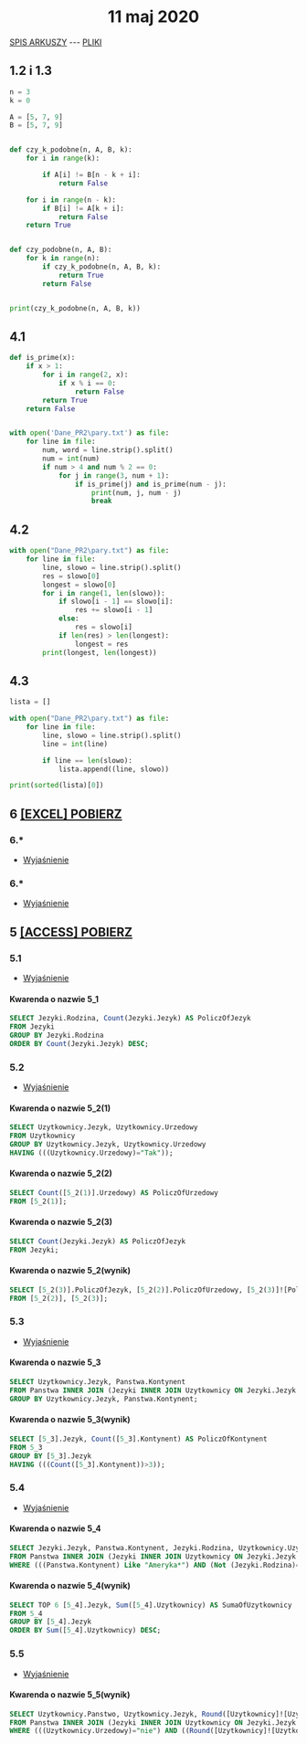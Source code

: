 <h1 align="center">11 maj 2020</h1>
 
[SPIS ARKUSZY](https://github.com/wernexnrs123/MATURA-INFORMATYKA/blob/master/dzialy/zadania_arkusze.md) --- [PLIKI](https://github.com/wernexnrs/MATURA-INFORMATYKA/tree/master/dzialy/zadania_arkusze/2020_maj)

## 1.2 i 1.3

```py
n = 3
k = 0

A = [5, 7, 9]
B = [5, 7, 9]


def czy_k_podobne(n, A, B, k):
    for i in range(k):

        if A[i] != B[n - k + i]:
            return False

    for i in range(n - k):
        if B[i] != A[k + i]:
            return False
    return True


def czy_podobne(n, A, B):
    for k in range(n):
        if czy_k_podobne(n, A, B, k):
            return True
        return False


print(czy_k_podobne(n, A, B, k))
```

## 4.1

```py
def is_prime(x):
    if x > 1:
        for i in range(2, x):
            if x % i == 0:
                return False
        return True
    return False


with open('Dane_PR2\pary.txt') as file:
    for line in file:
        num, word = line.strip().split()
        num = int(num)
        if num > 4 and num % 2 == 0:
            for j in range(3, num + 1):
                if is_prime(j) and is_prime(num - j):
                    print(num, j, num - j)
                    break
```

## 4.2

```py
with open("Dane_PR2\pary.txt") as file:
    for line in file:
        line, slowo = line.strip().split()
        res = slowo[0]
        longest = slowo[0]
        for i in range(1, len(slowo)):
            if slowo[i - 1] == slowo[i]:
                res += slowo[i - 1]
            else:
                res = slowo[i]
            if len(res) > len(longest):
                longest = res
        print(longest, len(longest))
```

## 4.3

```py
lista = []

with open("Dane_PR2\pary.txt") as file:
    for line in file:
        line, slowo = line.strip().split()
        line = int(line)

        if line == len(slowo):
            lista.append((line, slowo))

print(sorted(lista)[0])
```

## 6 [[EXCEL] POBIERZ](https://github.com/wernexnrs/MATURA-INFORMATYKA/blob/master/dzialy/zadania_arkusze/2020_maj/2020_maj_zad.6.xlsx?raw=true)

### 6.*
- [Wyjaśnienie](https://www.youtube.com/watch?v=hmjoEGo8ygk&ab_channel=KonradBuzak)

### 6.*
- [Wyjaśnienie](https://www.youtube.com/watch?v=01JBCwImCJs&ab_channel=TomaszStypu%C5%82a)


## 5 [[ACCESS] POBIERZ](https://github.com/wernexnrs/MATURA-INFORMATYKA/blob/master/dzialy/zadania_arkusze/2020_maj/5.accdb?raw=true)

### 5.1
- [Wyjaśnienie](https://www.youtube.com/watch?v=sz2J-Oqv8WE&ab_channel=paulinapat96)

#### Kwarenda o nazwie 5_1
```sql 
SELECT Jezyki.Rodzina, Count(Jezyki.Jezyk) AS PoliczOfJezyk
FROM Jezyki
GROUP BY Jezyki.Rodzina
ORDER BY Count(Jezyki.Jezyk) DESC;
```

### 5.2
- [Wyjaśnienie](https://www.youtube.com/watch?v=8TdMKctIvXs&list=PLjE1juPSBAT0jo3fbVZP9pzfF4EOROoPR&index=7&ab_channel=paulinapat96)

#### Kwarenda o nazwie 5_2(1)
```sql
SELECT Uzytkownicy.Jezyk, Uzytkownicy.Urzedowy
FROM Uzytkownicy
GROUP BY Uzytkownicy.Jezyk, Uzytkownicy.Urzedowy
HAVING (((Uzytkownicy.Urzedowy)="Tak"));

```

#### Kwarenda o nazwie 5_2(2)
```sql 
SELECT Count([5_2(1)].Urzedowy) AS PoliczOfUrzedowy
FROM [5_2(1)];
```

#### Kwarenda o nazwie 5_2(3)
```sql
SELECT Count(Jezyki.Jezyk) AS PoliczOfJezyk
FROM Jezyki;
```

#### Kwarenda o nazwie 5_2(wynik)
```sql
SELECT [5_2(3)].PoliczOfJezyk, [5_2(2)].PoliczOfUrzedowy, [5_2(3)]![PoliczOfJezyk]-[5_2(2)]![PoliczOfUrzedowy] AS Wynik
FROM [5_2(2)], [5_2(3)];
```

### 5.3
- [Wyjaśnienie](https://www.youtube.com/watch?v=rT1fReqmAuQ&list=PLjE1juPSBAT0jo3fbVZP9pzfF4EOROoPR&index=8&ab_channel=paulinapat96)

#### Kwarenda o nazwie 5_3
```sql
SELECT Uzytkownicy.Jezyk, Panstwa.Kontynent
FROM Panstwa INNER JOIN (Jezyki INNER JOIN Uzytkownicy ON Jezyki.Jezyk = Uzytkownicy.Jezyk) ON Panstwa.Panstwo = Uzytkownicy.Panstwo
GROUP BY Uzytkownicy.Jezyk, Panstwa.Kontynent;
```

#### Kwarenda o nazwie 5_3(wynik)
```sql
SELECT [5_3].Jezyk, Count([5_3].Kontynent) AS PoliczOfKontynent
FROM 5_3
GROUP BY [5_3].Jezyk
HAVING (((Count([5_3].Kontynent))>3));
```

### 5.4
- [Wyjaśnienie](https://www.youtube.com/watch?v=flYz6rodrCI&list=PLjE1juPSBAT0jo3fbVZP9pzfF4EOROoPR&index=10&ab_channel=paulinapat96)

#### Kwarenda o nazwie 5_4
```sql
SELECT Jezyki.Jezyk, Panstwa.Kontynent, Jezyki.Rodzina, Uzytkownicy.Uzytkownicy
FROM Panstwa INNER JOIN (Jezyki INNER JOIN Uzytkownicy ON Jezyki.Jezyk = Uzytkownicy.Jezyk) ON Panstwa.Panstwo = Uzytkownicy.Panstwo
WHERE (((Panstwa.Kontynent) Like "Ameryka*") AND (Not (Jezyki.Rodzina)="indoeuropejska"));
```

#### Kwarenda o nazwie 5_4(wynik)
```sql
SELECT TOP 6 [5_4].Jezyk, Sum([5_4].Uzytkownicy) AS SumaOfUzytkownicy
FROM 5_4
GROUP BY [5_4].Jezyk
ORDER BY Sum([5_4].Uzytkownicy) DESC;
```

### 5.5
- [Wyjaśnienie](https://www.youtube.com/watch?v=R_LuOnJxLyE&list=PLjE1juPSBAT0jo3fbVZP9pzfF4EOROoPR&index=6&ab_channel=paulinapat96)

#### Kwarenda o nazwie 5_5(wynik)
```sql
SELECT Uzytkownicy.Panstwo, Uzytkownicy.Jezyk, Round([Uzytkownicy]![Uzytkownicy]/[Panstwa]![Populacja]*100,2) AS wynik
FROM Panstwa INNER JOIN (Jezyki INNER JOIN Uzytkownicy ON Jezyki.Jezyk = Uzytkownicy.Jezyk) ON Panstwa.Panstwo = Uzytkownicy.Panstwo
WHERE (((Uzytkownicy.Urzedowy)="nie") AND ((Round([Uzytkownicy]![Uzytkownicy]/[Panstwa]![Populacja]*100,2))>29));
```

